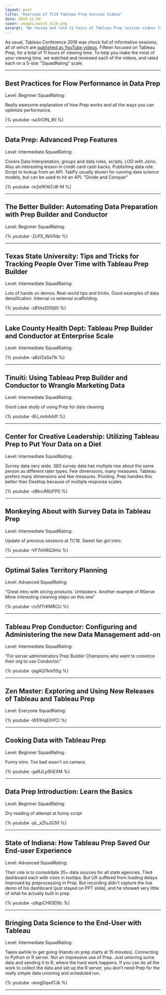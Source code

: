 ```yaml
---
layout: post
title: "Overview of TC19 Tableau Prep Session Videos"
date: 2019-12-09
cover: images/watch_tc19.png
excerpt: "We review and rate 11 hours of Tableau Prep session videos from TC19"
---
```


As usual, Tableau Conference 2019 was chock full of informative sessions, all of which are [published as YouTube videos](https://tc19.tableau.com/watch). Fifteen focused on Tableau Prep, for a total of 11 hours of viewing time. To help you make the most of your viewing time, we watched and reviewed each of the videos, and rated each on a 5-star "SquadRating" scale.

---
## Best Practices for Flow Performance in Data Prep
Level: Beginner
SquadRating: 

Really awesome explanation of how Prep works and all the ways you can optimize performance. 

{% youtube -sa3rOIN_iKI %}

---
## Data Prep: Advanced Prep Features
Level: Intermediate
SquadRating: 

Covers Data Interpretation, groups and data roles, scripts, LOD with Joins. Also an interesting lesson in credit card cash backs. Publishing data role. Script to lookup from an API. TabPy usually shown for running data science models, but can be used to hit an API. "Divide and Conquer"

{% youtube -m2efKWZvB-M %}

---
## The Better Builder: Automating Data Preparation with Prep Builder and Conductor
Level: Beginner
SquadRating: 

{% youtube -ZLPX_lNV0do %}

---
## Texas State University: Tips and Tricks for Tracking People Over Time with Tableau Prep Builder
Level: Intermediate
SquadRating: 

Lots of hands on demos. Real-world tips and tricks. Good examples of data densification. Internal vs external scaffolding.

{% youtube -sBVezD00jt0 %}

---
## Lake County Health Dept: Tableau Prep Builder and Conductor at Enterprise Scale
Level: Intermediate
SquadRating: 

{% youtube -aBzIZaSa7Ik %}

---
## Tinuiti: Using Tableau Prep Builder and Conductor to Wrangle Marketing Data
Level: Intermediate
SquadRating: 

Good case study of using Prep for data cleaning

{% youtube -6U_mrkAAifI %}

---
## Center for Creative Leadership: Utilizing Tableau Prep to Put Your Data on a Diet
Level: Intermediate
SquadRating: 

Survey data very wide. 360 survey data has multiple row about the same person as different rater types. Few dimensions, many measures. Tableau prefers many dimensions and few measures. Pivoting. Prep handles this better than Desktop because of multiple response scales.

{% youtube -oBkvJMIzFP0 %}

---
## Monkeying About with Survey Data in Tableau Prep
Level: Intermediate
SquadRating: 

Update of previous sessions at TC18. Sweet fan girl intro.

{% youtube -VF7nHRQ3His %}

---
## Optimal Sales Territory Planning
Level: Advanced
SquadRating: 

"Great intro with slicing products. Unitaskers.
Another example of RServe
More interesting cleaning steps on this one"

{% youtube -cv5fTrKMRCU %}

---
## Tableau Prep Conductor: Configuring and Administering the new Data Management add-on
Level: Intermediate
SquadRating: 

"For server administrators
Prep Builder Champions who want to convince their org to use Conductor."

{% youtube -jagAQ7km5Sg %}

---
## Zen Master: Exploring and Using New Releases of Tableau and Tableau Prep
Level: Everyone
SquadRating: 

{% youtube -W51HqEihYCI %}

---
## Cooking Data with Tableau Prep
Level: Beginner
SquadRating: 

Funny intro. Too bad wasn't on camera.

{% youtube -gaRJLpShEXM %}

---
## Data Prep Introduction: Learn the Basics
Level: Beginner
SquadRating: 

Dry reading of attempt at funny script

{% youtube -pL_xZIuJG30 %}

---
## State of Indiana: How Tableau Prep Saved Our End-user Experience
Level: Advanced
SquadRating: 

Their role is to consolidate 35+ data sources for all state agencies. Tiled dashboard each with vizes in tooltips. But UX suffered from loading delays. Improved by preprocessing in Prep. But recording didn't capture the live demo of his dashboard (just stayed on PPT slide), and he showed very little of what he actually built in prep.

{% youtube -s9qpCH63D9c %}

---
## Bringing Data Science to the End-User with Tableau
Level: Intermediate
SquadRating: 

Takes awhile to get going (Hands on prep starts at 15 minutes). Connecting to Python or R server. Not an impressive use of Prep. Just unioning some data and sending it to R, where the hard work happens. If you can do all the work to collect the data and set up the R server, you don’t need Prep for the really simple data unioning and scheduled run.

{% youtube -asngDqxdTJk %}

---